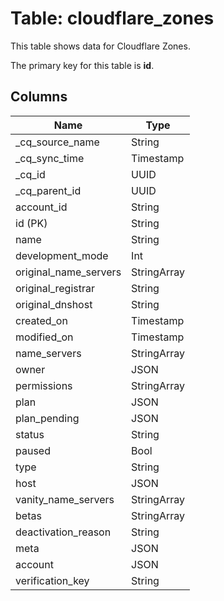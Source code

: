 # Table: cloudflare_zones

This table shows data for Cloudflare Zones.

The primary key for this table is **id**.

## Columns

| Name          | Type          |
| ------------- | ------------- |
|_cq_source_name|String|
|_cq_sync_time|Timestamp|
|_cq_id|UUID|
|_cq_parent_id|UUID|
|account_id|String|
|id (PK)|String|
|name|String|
|development_mode|Int|
|original_name_servers|StringArray|
|original_registrar|String|
|original_dnshost|String|
|created_on|Timestamp|
|modified_on|Timestamp|
|name_servers|StringArray|
|owner|JSON|
|permissions|StringArray|
|plan|JSON|
|plan_pending|JSON|
|status|String|
|paused|Bool|
|type|String|
|host|JSON|
|vanity_name_servers|StringArray|
|betas|StringArray|
|deactivation_reason|String|
|meta|JSON|
|account|JSON|
|verification_key|String|